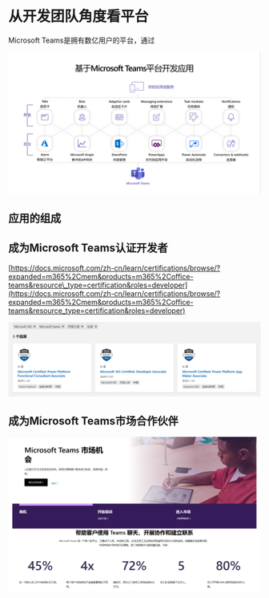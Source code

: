 # 从开发团队角度看平台

Microsoft Teams是拥有数亿用户的平台，通过

![](../.gitbook/assets/tu-pian-%20%28264%29.png)

## 应用的组成

## 成为Microsoft Teams认证开发者

[https://docs.microsoft.com/zh-cn/learn/certifications/browse/?expanded=m365%2Cmem&products=m365%2Coffice-teams&resource\_type=certification&roles=developer](https://docs.microsoft.com/zh-cn/learn/certifications/browse/?expanded=m365%2Cmem&products=m365%2Coffice-teams&resource_type=certification&roles=developer)

![](../.gitbook/assets/tu-pian-%20%28283%29.png)

## 成为Microsoft Teams市场合作伙伴

![](../.gitbook/assets/tu-pian-%20%28285%29.png)





